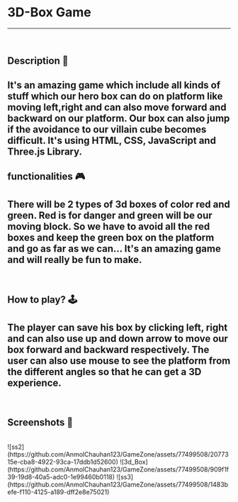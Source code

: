 # **3D-Box Game** 

---

<br>

## **Description 📃**
It's an amazing game which include all kinds of stuff which our hero box can do on platform like moving left,right and can also move forward and backward on our platform. Our box can also jump if the avoidance to our villain cube becomes difficult. It's using HTML, CSS, JavaScript and Three.js Library.
-

## **functionalities 🎮**
There will be 2 types of 3d boxes of color red and green. Red is for danger and green will be our moving block. So we have to avoid all the red boxes and keep the green box on the platform and go as far as we can... It's an amazing game and will really be fun to make.
- 
<br>

## **How to play? 🕹️**
The player can save his box by clicking left, right and can also use up and down arrow to move our box forward and backward respectively. The user can also use mouse to see the platform from the different angles so that he can get a 3D experience.
- 

<br>

## **Screenshots 📸**

<br>
<!-- add your screenshots like this -->
<!-- ![image](url) -->
![ss2](https://github.com/AnmolChauhan123/GameZone/assets/77499508/2077315e-cba8-4922-93ca-17ddb1d52600)
![3d_Box](https://github.com/AnmolChauhan123/GameZone/assets/77499508/909f1f39-19d8-40a5-adc0-1e99460b0118)
![ss3](https://github.com/AnmolChauhan123/GameZone/assets/77499508/1483befe-f110-4125-a189-dff2e8e75021)



